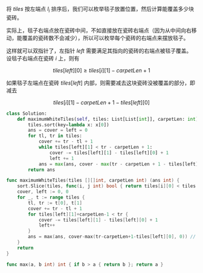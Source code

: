 将 $\textit{tiles}$ 按左端点 $l_i$ 排序后，我们可以枚举毯子放置位置，然后计算能覆盖多少块瓷砖。

实际上，毯子右端点放在瓷砖中间，不如直接放在瓷砖右端点（因为从中间向右移动，能覆盖的瓷砖数不会减少），所以可以枚举每个瓷砖的右端点来摆放毯子。

这样就可以双指针了，左指针 $\textit{left}$ 需要满足其指向的瓷砖的右端点被毯子覆盖。设毯子右端点在瓷砖 $i$ 上，则有

$$
\textit{tiles}[\textit{left}][0] \ge \textit{tiles}[i][1] - \textit{carpetLen}+1
$$

如果毯子左端点在瓷砖 $\textit{tiles}[\textit{left}]$ 内部，则需要减去这块瓷砖没被覆盖的部分，即减去

$$
\textit{tiles}[i][1] - \textit{carpetLen}+1-\textit{tiles}[\textit{left}][0]
$$

```Python [sol1-Python3]
class Solution:
    def maximumWhiteTiles(self, tiles: List[List[int]], carpetLen: int) -> int:
        tiles.sort(key=lambda x: x[0])
        ans = cover = left = 0
        for tl, tr in tiles:
            cover += tr - tl + 1
            while tiles[left][1] < tr - carpetLen + 1:
                cover -= tiles[left][1] - tiles[left][0] + 1
                left += 1
            ans = max(ans, cover - max(tr - carpetLen + 1 - tiles[left][0], 0))  # 0 表示毯子左端点不在瓷砖内的情况
        return ans
```

```go [sol1-Go]
func maximumWhiteTiles(tiles [][]int, carpetLen int) (ans int) {
	sort.Slice(tiles, func(i, j int) bool { return tiles[i][0] < tiles[j][0] })
	cover, left := 0, 0
	for _, t := range tiles {
		tl, tr := t[0], t[1]
		cover += tr - tl + 1
		for tiles[left][1]+carpetLen-1 < tr {
			cover -= tiles[left][1] - tiles[left][0] + 1
			left++
		}
		ans = max(ans, cover-max(tr-carpetLen+1-tiles[left][0], 0)) // 0 表示毯子左端点不在瓷砖内的情况
	}
	return
}

func max(a, b int) int { if b > a { return b }; return a }
```

